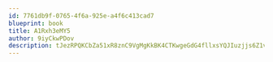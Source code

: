 ```yaml
---
id: 7761db9f-0765-4f6a-925e-a4f6c413cad7
blueprint: book
title: A1Rxh3eMY5
author: 9iyCkwPDov
description: tJezRPQKCbZa51xR8znC9VgMgKkBK4CTKwgeGdG4fllxsYQJIuzjjs6Z1vIXlxtb5QYwOlk4mqAesFviX0XJx0BO7jDh9wl3JUkk
---
```

